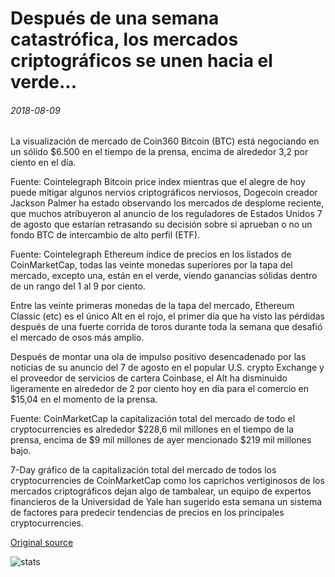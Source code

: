 # Después de una semana catastrófica, los mercados criptográficos se unen hacia el verde...

###### 2018-08-09

La visualización de mercado de Coin360 Bitcoin (BTC) está negociando en un sólido $6.500 en el tiempo de la prensa, encima de alrededor 3,2 por ciento en el día.

Fuente: Cointelegraph Bitcoin price index mientras que el alegre de hoy puede mitigar algunos nervios criptográficos nerviosos, Dogecoin creador Jackson Palmer ha estado observando los mercados de desplome reciente, que muchos atribuyeron al anuncio de los reguladores de Estados Unidos 7 de agosto que estarían retrasando su decisión sobre si aprueban o no un fondo BTC de intercambio de alto perfil (ETF).

Fuente: Cointelegraph Ethereum índice de precios en los listados de CoinMarketCap, todas las veinte monedas superiores por la tapa del mercado, excepto una, están en el verde, viendo ganancias sólidas dentro de un rango del 1 al 9 por ciento.

Entre las veinte primeras monedas de la tapa del mercado, Ethereum Classic (etc) es el único Alt en el rojo, el primer día que ha visto las pérdidas después de una fuerte corrida de toros durante toda la semana que desafió el mercado de osos más amplio.

Después de montar una ola de impulso positivo desencadenado por las noticias de su anuncio del 7 de agosto en el popular U.S. crypto Exchange y el proveedor de servicios de cartera Coinbase, el Alt ha disminuido ligeramente en alrededor de 2 por ciento hoy en día para el comercio en $15,04 en el momento de la prensa.

Fuente: CoinMarketCap la capitalización total del mercado de todo el cryptocurrencies es alrededor $228,6 mil millones en el tiempo de la prensa, encima de $9 mil millones de ayer mencionado $219 mil millones bajo.

7-Day gráfico de la capitalización total del mercado de todos los cryptocurrencies de CoinMarketCap como los caprichos vertiginosos de los mercados criptográficos dejan algo de tambalear, un equipo de expertos financieros de la Universidad de Yale han sugerido esta semana un sistema de factores para predecir tendencias de precios en los principales cryptocurrencies.

[Original source](https://cointelegraph.com/news/after-a-catastrophic-week-crypto-markets-rally-forth-into-the-green)

![stats](https://c.statcounter.com/11760860/0/a89fa40b/1/ "stats")